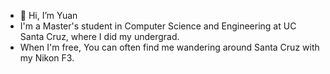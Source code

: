- 👋 Hi, I’m Yuan
- I'm a Master's student in Computer Science and Engineering at UC Santa Cruz, where I did my undergrad.
- When I'm free, You can often find me wandering around Santa Cruz with my Nikon F3.


<!---
yuan0-0jia/yuan0-0jia is a ✨ special ✨ repository because its `README.md` (this file) appears on your GitHub profile.
You can click the Preview link to take a look at your changes.
--->
